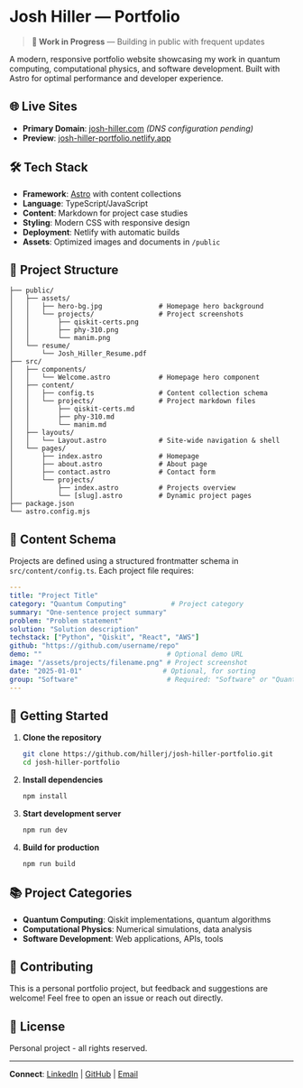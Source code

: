 # Josh Hiller — Portfolio

> **🚧 Work in Progress** — Building in public with frequent updates

A modern, responsive portfolio website showcasing my work in quantum computing, computational physics, and software development. Built with Astro for optimal performance and developer experience.

## 🌐 Live Sites

- **Primary Domain**: [josh-hiller.com](https://josh-hiller.com) *(DNS configuration pending)*
- **Preview**: [josh-hiller-portfolio.netlify.app](https://josh-hiller-portfolio.netlify.app)

## 🛠️ Tech Stack

- **Framework**: [Astro](https://astro.build/) with content collections
- **Language**: TypeScript/JavaScript
- **Content**: Markdown for project case studies
- **Styling**: Modern CSS with responsive design
- **Deployment**: Netlify with automatic builds
- **Assets**: Optimized images and documents in `/public`

## 📁 Project Structure

```
├── public/
│   ├── assets/
│   │   ├── hero-bg.jpg              # Homepage hero background
│   │   └── projects/                # Project screenshots
│   │       ├── qiskit-certs.png
│   │       ├── phy-310.png
│   │       └── manim.png
│   └── resume/
│       └── Josh_Hiller_Resume.pdf
├── src/
│   ├── components/
│   │   └── Welcome.astro            # Homepage hero component
│   ├── content/
│   │   ├── config.ts                # Content collection schema
│   │   └── projects/                # Project markdown files
│   │       ├── qiskit-certs.md
│   │       ├── phy-310.md
│   │       └── manim.md
│   ├── layouts/
│   │   └── Layout.astro             # Site-wide navigation & shell
│   └── pages/
│       ├── index.astro              # Homepage
│       ├── about.astro              # About page
│       ├── contact.astro            # Contact form
│       └── projects/
│           ├── index.astro          # Projects overview
│           └── [slug].astro         # Dynamic project pages
├── package.json
└── astro.config.mjs
```

## 📝 Content Schema

Projects are defined using a structured frontmatter schema in `src/content/config.ts`. Each project file requires:

```yaml
---
title: "Project Title"
category: "Quantum Computing"           # Project category
summary: "One-sentence project summary"
problem: "Problem statement"
solution: "Solution description"
techstack: ["Python", "Qiskit", "React", "AWS"]
github: "https://github.com/username/repo"
demo: ""                               # Optional demo URL
image: "/assets/projects/filename.png" # Project screenshot
date: "2025-01-01"                    # Optional, for sorting
group: "Software"                      # Required: "Software" or "Quantum"
---
```

## 🚀 Getting Started

1. **Clone the repository**
   ```bash
   git clone https://github.com/hillerj/josh-hiller-portfolio.git
   cd josh-hiller-portfolio
   ```

2. **Install dependencies**
   ```bash
   npm install
   ```

3. **Start development server**
   ```bash
   npm run dev
   ```

4. **Build for production**
   ```bash
   npm run build
   ```

## 📚 Project Categories

- **Quantum Computing**: Qiskit implementations, quantum algorithms
- **Computational Physics**: Numerical simulations, data analysis
- **Software Development**: Web applications, APIs, tools

## 🤝 Contributing

This is a personal portfolio project, but feedback and suggestions are welcome! Feel free to open an issue or reach out directly.

## 📄 License

Personal project - all rights reserved.

---

**Connect**: [LinkedIn](https://linkedin.com/in/joshhiller) | [GitHub](https://github.com/hillerj) | [Email](mailto:josh@josh-hiller.com)
